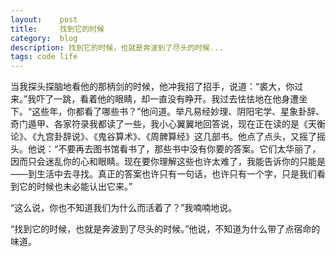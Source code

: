 ```yaml
---
layout:    post
title:     找到它的时候
category:  blog
description: 找到它的时候，也就是奔波到了尽头的时候...
tags: code life
---
```

当我探头探脑地看他的那柄剑的时候，他冲我招了招手，说道：“裘大，你过来。”我吓了一跳，看着他的眼睛，却一直没有睁开。我过去怯怯地在他身遭坐下。“这些年，你都看了哪些书？”他问道。举凡易经妙理、阴阳宅学、星象卦辞、奇门遁甲、各家符录我都读了一些，我小心翼翼地回答说，现在正在读的是《天衡论》、《九宫卦辞说》、《鬼谷算术》、《周髀算经》这几部书。他点了点头，又摇了摇头。他说：“不要再去图书馆看书了，那些书中没有你要的答案。它们太华丽了，因而只会迷乱你的心和眼睛。现在要你理解这些也许太难了，我能告诉你的只能是——到生活中去寻找。真正的答案也许只有一句话，也许只有一个字，只是我们看到它的时候也未必能认出它来。”

“这么说，你也不知道我们为什么而活着了？”我喃喃地说。

“找到它的时候，也就是奔波到了尽头的时候。”他说，不知道为什么带了点宿命的味道。
